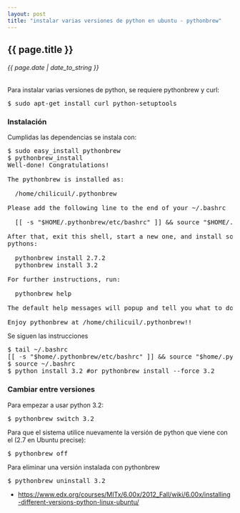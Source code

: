 ```yaml
---
layout: post
title: "instalar varias versiones de python en ubuntu - pythonbrew"
---
```


## {{ page.title }}
###### {{ page.date | date_to_string }}

Para instalar varias versiones de python, se requiere pythonbrew y curl:

<pre class="sh_sh">
$ sudo apt-get install curl python-setuptools
</pre>

### Instalación

Cumplidas las dependencias se instala con:

<pre class="sh_sh">
$ sudo easy_install pythonbrew
$ pythonbrew_install
Well-done! Congratulations!

The pythonbrew is installed as:
    
  /home/chilicuil/.pythonbrew

Please add the following line to the end of your ~/.bashrc

  [[ -s "$HOME/.pythonbrew/etc/bashrc" ]] && source "$HOME/.pythonbrew/etc/bashrc"

After that, exit this shell, start a new one, and install some fresh
pythons:

  pythonbrew install 2.7.2
  pythonbrew install 3.2

For further instructions, run:

  pythonbrew help

The default help messages will popup and tell you what to do!

Enjoy pythonbrew at /home/chilicuil/.pythonbrew!!
</pre>

Se siguen las instrucciones

<pre class="sh_sh">
$ tail ~/.bashrc
[[ -s "$home/.pythonbrew/etc/bashrc" ]] && source "$home/.pythonbrew/etc/bashrc"
$ source ~/.bashrc
$ python install 3.2 #or pythonbrew install --force 3.2
</pre>

### Cambiar entre versiones

Para empezar a usar python 3.2:

<pre class="sh_sh">
$ pythonbrew switch 3.2
</pre>

Para que el sistema utilice nuevamente la versión de python que viene con el (2.7 en Ubuntu precise):

<pre class="sh_sh">
$ pythonbrew off
</pre>

Para eliminar una versión instalada con pythonbrew

<pre class="sh_sh">
$ pythonbrew uninstall 3.2
</pre>

- <https://www.edx.org/courses/MITx/6.00x/2012_Fall/wiki/6.00x/installing-different-versions-python-linux-ubuntu/>
